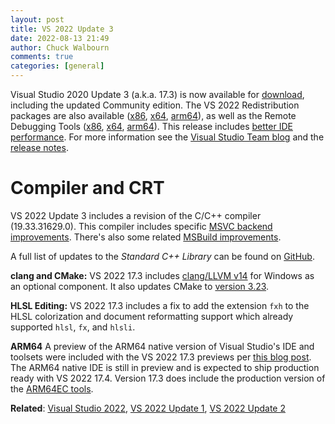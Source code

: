 ```yaml
---
layout: post
title: VS 2022 Update 3
date: 2022-08-13 21:49
author: Chuck Walbourn
comments: true
categories: [general]
---
```


Visual Studio 2020 Update 3 (a.k.a. 17.3) is now available for [download](https://visualstudio.microsoft.com/downloads/), including the updated Community edition. The VS 2022 Redistribution packages are also available ([x86](https://aka.ms/vs/17/release/VC_redist.x86.exe), [x64](https://aka.ms/vs/17/release/VC_redist.x64.exe), [arm64](https://aka.ms/vs/17/release/VC_redist.arm64.exe)), as well as the Remote Debugging Tools ([x86](https://aka.ms/vs/17/release/RemoteTools.x86ret.enu.exe), [x64](https://aka.ms/vs/17/release/RemoteTools.amd64ret.enu.exe), [arm64](https://aka.ms/vs/17/release/RemoteTools.arm64ret.enu.exe)). This release includes [better IDE performance](https://devblogs.microsoft.com/cppblog/vs2022-performance-enhancements-faster-c-development/). For more information see the [Visual Studio Team blog](https://devblogs.microsoft.com/visualstudio/visual-studio-2022-17-3-is-now-available/) and the [release notes](https://docs.microsoft.com/visualstudio/releases/2022/release-notes#17.3.0).

<!--more-->

<h1>Compiler and CRT</h1>

VS 2022 Update 3 includes a revision of the C/C++ compiler (19.33.31629.0). This compiler includes specific [MSVC backend improvements](https://devblogs.microsoft.com/cppblog/msvc-backend-updates-in-visual-studio-2022-version-17-3/). There's also some related [MSBuild improvements](https://devblogs.microsoft.com/cppblog/msbuild-low-priority-builds-in-visual-studio/).

A full list of updates to the *Standard C++ Library* can be found on [GitHub](https://github.com/microsoft/STL/wiki/Changelog#vs-2022-173).

<strong>clang and CMake:</strong> VS 2022 17.3 includes [clang/LLVM v14](https://releases.llvm.org/14.0.0/tools/clang/docs/ReleaseNotes.html) for Windows as an optional component. It also updates CMake to [version 3.23](https://cmake.org/cmake/help/v3.23/release/3.23.html).

<strong>HLSL Editing:</strong> VS 2022 17.3 includes a fix to add the extension ``fxh`` to the HLSL colorization and document reformatting support which already supported ``hlsl``, ``fx``, and ``hlsli``.

<strong>ARM64</strong> A preview of the ARM64 native version of Visual Studio's IDE and toolsets were included with the VS 2022 17.3 previews per [this blog post](https://devblogs.microsoft.com/visualstudio/arm64-visual-studio/). The ARM64 native IDE is still in preview and is expected to ship production ready with VS 2022 17.4. Version 17.3 does include the production version of the [ARM64EC tools](https://devblogs.microsoft.com/cppblog/official-support-for-arm64ec-is-here/).

<strong>Related</strong>: <a href="https://walbourn.github.io/visual-studio-2022/">Visual Studio 2022</a>, <a href="https://walbourn.github.io/vs-2022-update-1/">VS 2022 Update 1</a>, <a href="https://walbourn.github.io/vs-2022-update-2/">VS 2022 Update 2</a>
